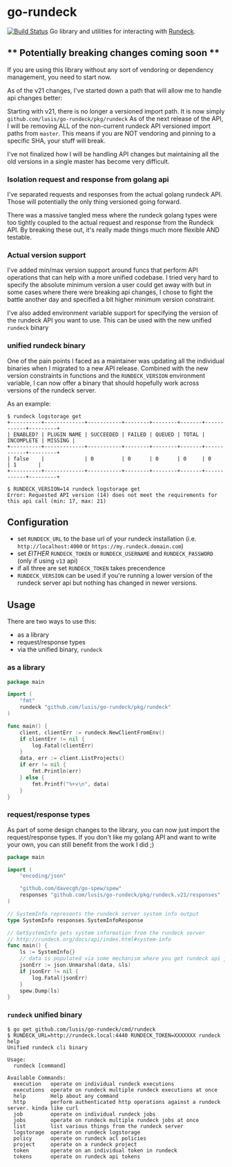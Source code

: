 # go-rundeck

[![Build Status](https://img.shields.io/circleci/project/github/lusis/go-rundeck/master.svg?style=for-the-badge)](https://circleci.com/gh/lusis/go-rundeck)
Go library and utilities for interacting with [Rundeck](http://rundeck.org).

## ** Potentially breaking changes coming soon **

If you are using this library without any sort of vendoring or dependency management, you need to start now.

As of the v21 changes, I've started down a path that will allow me to handle api changes better:

Starting with v21, there is no longer a versioned import path. It is now simply `github.com/lusis/go-rundeck/pkg/rundeck`
As of the next release of the API, I will be removing ALL of the non-current rundeck API versioned import paths from `master`.
This means if you are NOT vendoring and pinning to a specific SHA, your stuff will break.

I've not finalized how I will be handling API changes but maintaining all the old versions in a single master has become very difficult.

### Isolation request and response from golang api

I've separated requests and responses from the actual golang rundeck API. Those will potentially the only thing versioned going forward.

There was a massive tangled mess where the rundeck golang types were too tightly coupled to the actual request and response from the Rundeck API.
By breaking these out, it's really made things much more flexible AND testable.

### Actual version support

I've added min/max version support around funcs that perform API operations that can help with a more unified codebase.
I tried very hard to specify the absolute minimum version a user could get away with but in some cases where there were breaking api changes,
I chose to fight the battle another day and specified a bit higher minimum version constraint.

I've also added environment variable support for specifying the version of the rundeck API you want to use. This can be used with the new unified `rundeck` binary

### unified rundeck binary

One of the pain points I faced as a maintainer was updating all the individual binaries when I migrated to a new API release.
Combined with the new version constraints in functions and the `RUNDECK_VERSION` environment variable, I can now offer a binary that should hopefully work across versions of the rundeck server.

As an example:

```text
$ rundeck logstorage get
+----------+-------------+-----------+--------+--------+-------+------------+---------+
| ENABLED? | PLUGIN NAME | SUCCEEDED | FAILED | QUEUED | TOTAL | INCOMPLETE | MISSING |
+----------+-------------+-----------+--------+--------+-------+------------+---------+
| false    |             | 0         | 0      | 0      | 0     | 0          | 1       |
+----------+-------------+-----------+--------+--------+-------+------------+---------+

$ RUNDECK_VERSION=14 rundeck logstorage get
Error: Requested API version (14) does not meet the requirements for this api call (min: 17, max: 21)
```

## Configuration

- set `RUNDECK_URL` to the base url of your rundeck installation (i.e. `http://localhost:4000` or `https://my.rundeck.domain.com`)
- set *EITHER* `RUNDECK_TOKEN` or `RUNDECK_USERNAME` and `RUNDECK_PASSWORD` (only if using `v13` api)
- if all three are set `RUNDECK_TOKEN` takes precendence
- `RUNDECK_VERSION` can be used if you're running a lower version of the rundeck server api but nothing has changed in newer versions.

## Usage

There are two ways to use this:

- as a library
- request/response types
- via the unified binary, `rundeck`

### as a library

```go
package main

import (
    "fmt"
    rundeck "github.com/lusis/go-rundeck/pkg/rundeck"
)

func main() {
    client, clientErr := rundeck.NewClientFromEnv()
    if clientErr != nil {
        log.Fatal(clientErr)
    }
    data, err := client.ListProjects()
    if err != nil {
        fmt.Println(err)
    } else {
        fmt.Printf("%+v\n", data)
    }
}
```

### request/response types

As part of some design changes to the library, you can now just import the request/response types.
If you don't like my golang API and want to write your own, you can still benefit from the work I did ;)

```go
package main

import (
    "encoding/json"

    "github.com/davecgh/go-spew/spew"
    responses "github.com/lusis/go-rundeck/pkg/rundeck.v21/responses"
)

// SystemInfo represents the rundeck server system info output
type SystemInfo responses.SystemInfoResponse

// GetSystemInfo gets system information from the rundeck server
// http://rundeck.org/docs/api/index.html#system-info
func main() {
    ls := SystemInfo{}
    // data is populated via some mechanism where you get rundeck api json
    jsonErr := json.Unmarshal(data, &ls)
    if jsonErr != nil {
        log.Fatal(jsonErr)
    }
    spew.Dump(ls)
}
```

### `rundeck` unified binary

```text
$ go get github.com/lusis/go-rundeck/cmd/rundeck
$ RUNDECK_URL=http://rundeck.local:4440 RUNDECK_TOKEN=XXXXXXX rundeck help
Unified rundeck cli binary

Usage:
  rundeck [command]

Available Commands:
  execution   operate on individual rundeck executions
  executions  operate on rundeck multiple rundeck executions at once
  help        Help about any command
  http        perform authenticated http operations against a rundeck server. kinda like curl
  job         operate on individual rundeck jobs
  jobs        operate on rundeck multiple rundeck jobs at once
  list        list various things from the rundeck server
  logstorage  operate on rundeck logstorage
  policy      operate on rundeck acl policies
  project     operate on a rundeck project
  token       operate on an individual token in rundeck
  tokens      operate on rundeck api tokens
```
